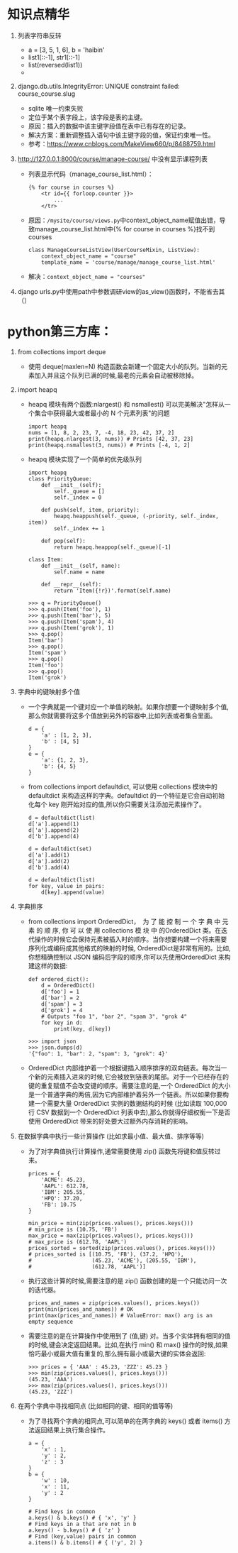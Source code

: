 # 知识点精华

1. 列表字符串反转
    - a = [3, 5, 1, 6], b = 'haibin'
    - list1[::-1], str1[::-1]
    - list(reversed(list1))
    - 

2. django.db.utils.IntegrityError: UNIQUE constraint failed: course_course.slug
    - sqlite 唯一约束失败
    - 定位于某个表字段上，该字段是表的主键。
    - 原因：插入的数据中该主键字段值在表中已有存在的记录。
    - 解决方案：重新调整插入语句中该主键字段的值，保证约束唯一性。
    - 参考：https://www.cnblogs.com/MakeView660/p/8488759.html

3. http://127.0.0.1:8000/course/manage-course/ 中没有显示课程列表
    - 列表显示代码（manage_course_list.html）：
        ```
        {% for course in courses %}
            <tr id={{ forloop.counter }}>
                ...
            </tr>
        ```
    - 原因：`/mysite/course/views.py`中context_object_name赋值出错，导致manage_course_list.html中{% for course in courses %}找不到courses
        ```
        class ManageCourseListView(UserCourseMixin, ListView):
            context_object_name = "course"
            template_name = 'course/manage/manage_course_list.html'
       ```
    - 解决：`context_object_name = "courses"`

4. django urls.py中使用path中参数调研view的as_view()函数时，不能省去其（）

# python第三方库：
1. from collections import deque
    - 使用 deque(maxlen=N) 构造函数会新建一个固定大小的队列。当新的元素加入并且这个队列已满的时候,最老的元素会自动被移除掉。

2. import heapq
    - heapq 模块有两个函数:nlargest() 和 nsmallest() 可以完美解决"怎样从一个集合中获得最大或者最小的 N 个元素列表"的问题
        ```
        import heapq
        nums = [1, 8, 2, 23, 7, -4, 18, 23, 42, 37, 2]
        print(heapq.nlargest(3, nums)) # Prints [42, 37, 23]
        print(heapq.nsmallest(3, nums)) # Prints [-4, 1, 2]
        ```
    - heapq 模块实现了一个简单的优先级队列
        ```
        import heapq
        class PriorityQueue:
            def __init__(self):
                self._queue = []
                self._index = 0
            
            def push(self, item, priority):
                heapq.heappush(self._queue, (-priority, self._index, item))
                self._index += 1
            
            def pop(self):
                return heapq.heappop(self._queue)[-1]
        
        class Item:
            def __init__(self, name):
                self.name = name

            def __repr__(self):
                return 'Item({!r})'.format(self.name)
        
        >>> q = PriorityQueue()
        >>> q.push(Item('foo'), 1)
        >>> q.push(Item('bar'), 5)
        >>> q.push(Item('spam'), 4)
        >>> q.push(Item('grok'), 1)
        >>> q.pop()
        Item('bar')
        >>> q.pop()
        Item('spam')
        >>> q.pop()
        Item('foo')
        >>> q.pop()
        Item('grok')            
        ```
    
3. 字典中的键映射多个值
    - 一个字典就是一个键对应一个单值的映射。如果你想要一个键映射多个值,那么你就需要将这多个值放到另外的容器中,比如列表或者集合里面。
        ```
        d = {
            'a' : [1, 2, 3],
            'b' : [4, 5]
        }
        e = {
            'a': {1, 2, 3},
            'b': {4, 5}
        }
        ```
    - from collections import defaultdict, 可以使用 collections 模块中的 defaultdict 来构造这样的字典。defaultdict 的一个特征是它会自动初始化每个 key 刚开始对应的值,所以你只需要关注添加元素操作了。
        ```
        d = defaultdict(list)
        d['a'].append(1)
        d['a'].append(2)
        d['b'].append(4)

        d = defaultdict(set)
        d['a'].add(1)
        d['a'].add(2)
        d['b'].add(4)

        d = defaultdict(list)
        for key, value in pairs:
            d[key].append(value)
        ```

4. 字典排序
    - from collections import OrderedDict，　为 了 能 控 制 一 个 字 典 中 元 素 的 顺 序, 你 可 以 使 用 collections 模 块 中 的OrderedDict 类。在迭代操作的时候它会保持元素被插入时的顺序。当你想要构建一个将来需要序列化或编码成其他格式的映射的时候, OrderedDict是非常有用的。比如,你想精确控制以 JSON 编码后字段的顺序,你可以先使用OrderedDict 来构建这样的数据:
        ```
        def ordered_dict():
            d = OrderedDict()
            d['foo'] = 1
            d['bar'] = 2
            d['spam'] = 3
            d['grok'] = 4
            # Outputs "foo 1", "bar 2", "spam 3", "grok 4"
            for key in d:
                print(key, d[key])
        
        >>> import json
        >>> json.dumps(d)
        '{"foo": 1, "bar": 2, "spam": 3, "grok": 4}'
        ```
    - OrderedDict 内部维护着一个根据键插入顺序排序的双向链表。每次当一个新的元素插入进来的时候,它会被放到链表的尾部。对于一个已经存在的键的重复赋值不会改变键的顺序。需要注意的是,一个 OrderedDict 的大小是一个普通字典的两倍,因为它内部维护着另外一个链表。所以如果你要构建一个需要大量 OrderedDict 实例的数据结构的时候 (比如读取 100,000 行 CSV 数据到一个 OrderedDict 列表中去),那么你就得仔细权衡一下是否使用 OrderedDict 带来的好处要大过额外内存消耗的影响。

5. 在数据字典中执行一些计算操作 (比如求最小值、最大值、排序等等)
    - 为了对字典值执行计算操作,通常需要使用 zip() 函数先将键和值反转过来。
        ```
        prices = {
            'ACME': 45.23,
            'AAPL': 612.78,
            'IBM': 205.55,
            'HPQ': 37.20,
            'FB': 10.75
        }

        min_price = min(zip(prices.values(), prices.keys()))
        # min_price is (10.75, 'FB')
        max_price = max(zip(prices.values(), prices.keys()))
        # max_price is (612.78, 'AAPL')
        prices_sorted = sorted(zip(prices.values(), prices.keys()))
        # prices_sorted is [(10.75, 'FB'), (37.2, 'HPQ'),
        #                   (45.23, 'ACME'), (205.55, 'IBM'),
        #                   (612.78, 'AAPL')]
        ```
    - 执行这些计算的时候,需要注意的是 zip() 函数创建的是一个只能访问一次的迭代器。
        ```
        prices_and_names = zip(prices.values(), prices.keys())
        print(min(prices_and_names)) # OK
        print(max(prices_and_names)) # ValueError: max() arg is an empty sequence
        ```
    - 需要注意的是在计算操作中使用到了 (值,键) 对。当多个实体拥有相同的值的时候,键会决定返回结果。比如,在执行 min() 和 max() 操作的时候,如果恰巧最小或最大值有重复的,那么拥有最小或最大键的实体会返回:
        ```
        >>> prices = { 'AAA' : 45.23, 'ZZZ': 45.23 }
        >>> min(zip(prices.values(), prices.keys()))
        (45.23, 'AAA')
        >>> max(zip(prices.values(), prices.keys()))
        (45.23, 'ZZZ')
        ```
6. 在两个字典中寻找相同点 (比如相同的键、相同的值等等)
    - 为了寻找两个字典的相同点,可以简单的在两字典的 keys() 或者 items() 方法返回结果上执行集合操作。
        ```
        a = {
            'x' : 1,
            'y' : 2,
            'z' : 3
        }
        b = {
            'w' : 10,
            'x' : 11,
            'y' : 2
        }

        # Find keys in common
        a.keys() & b.keys() # { 'x', 'y' }
        # Find keys in a that are not in b
        a.keys() - b.keys() # { 'z' }
        # Find (key,value) pairs in common
        a.items() & b.items() # { ('y', 2) }
        
        ```